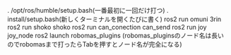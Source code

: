 . /opt/ros/humble/setup.bash(一番最初に一回だけ打つ)
. install/setup.bash(新しくターミナルを開くたびに書く)
ros2 run omuni 3rin
ros2 run shoko shoko
ros2 run can_conection can_send
ros2 run joy joy_node
ros2 launch robomas_plugins (robomas_pluginsのノード名は長いのでrobomasまで打ったらTabを押すとノード名が完全になる)
